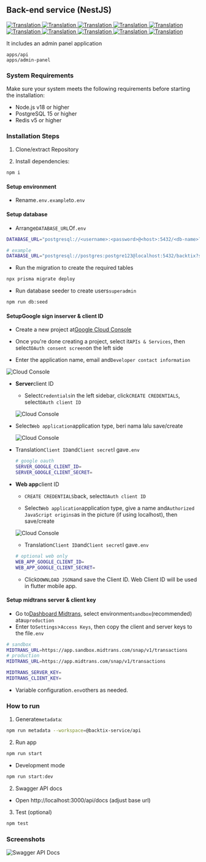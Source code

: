 ## Back-end service (NestJS)

<a href="./api-service.md">
  <img alt="Translation" src="https://img.shields.io/badge/Bahasa_Indonesia-blue?style=for-the-badge&logo=googletranslate&logoColor=blue&labelColor=white">
</a>
<a href="./api-service.en.md">
  <img alt="Translation" src="https://img.shields.io/badge/English-blue?style=for-the-badge&logo=googletranslate&logoColor=blue&labelColor=white">
</a>
<a href="./api-service.zh-CN.md">
  <img alt="Translation" src="https://img.shields.io/badge/简体中文-blue?style=for-the-badge&logo=googletranslate&logoColor=blue&labelColor=white">
</a>
<a href="./api-service.ja.md">
  <img alt="Translation" src="https://img.shields.io/badge/日本語-blue?style=for-the-badge&logo=googletranslate&logoColor=blue&labelColor=white">
</a>
<a href="./api-service.ar.md">
  <img alt="Translation" src="https://img.shields.io/badge/Arabic_عربي-blue?style=for-the-badge&logo=googletranslate&logoColor=blue&labelColor=white">
</a>
<a href="./api-service.pt.md">
  <img alt="Translation" src="https://img.shields.io/badge/Português-blue?style=for-the-badge&logo=googletranslate&logoColor=blue&labelColor=white">
</a>
<a href="./api-service.es.md">
  <img alt="Translation" src="https://img.shields.io/badge/Español-blue?style=for-the-badge&logo=googletranslate&logoColor=blue&labelColor=white">
</a>
<a href="./api-service.fr.md">
  <img alt="Translation" src="https://img.shields.io/badge/Français-blue?style=for-the-badge&logo=googletranslate&logoColor=blue&labelColor=white">
</a>
<a href="./api-service.vi.md">
  <img alt="Translation" src="https://img.shields.io/badge/Tiếng_Việt-blue?style=for-the-badge&logo=googletranslate&logoColor=blue&labelColor=white">
</a>
<a href="./api-service.hi.md">
  <img alt="Translation" src="https://img.shields.io/badge/Hindi_हिंदी-blue?style=for-the-badge&logo=googletranslate&logoColor=blue&labelColor=white">
</a>

It includes an admin panel application

    apps/api
    apps/admin-panel

### System Requirements

Make sure your system meets the following requirements before starting the installation:

-   Node.js v18 or higher
-   PostgreSQL 15 or higher
-   Redis v5 or higher

### Installation Steps

1.  Clone/extract Repository

2.  Install dependencies:

```bash
npm i
```

#### Setup environment

-   Rename`.env.example`to`.env`

#### Setup database

-   Arrange`DATABASE_URL`Of`.env`

```sh
DATABASE_URL="postgresql://<username>:<password>@<host>:5432/<db-name>?schema=public"

# example
DATABASE_URL="postgresql://postgres:postgre123@localhost:5432/backtix?schema=public"
```

-   Run the migration to create the required tables

```bash
npx prisma migrate deploy
```

-   Run database seeder to create users`superadmin`

```bash
npm run db:seed
```

#### Setup**Google sign in**server & client ID

-   Create a new project at[Google Cloud Console](https://console.cloud.google.com/projectcreate)

-   Once you're done creating a project, select it`APIs & Services`, then select`OAuth consent screen`on the left side

-   Enter the application name, email and`Developer contact information`

![Cloud Console](/assets/Screenshot_1.png)

-   **Server**client ID

    -   Select`Credentials`in the left sidebar, click`CREATE CREDENTIALS`, select`OAuth client ID`

    ![Cloud Console](/assets/Screenshot_2.png)


-   Select`Web application`application type, beri nama lalu save/create

    ![Cloud Console](/assets/Screenshot_3.png)

-   Translation`Client ID`and`Client secret`I gave`.env`

    ```sh
    # google oauth
    SERVER_GOOGLE_CLIENT_ID=
    SERVER_GOOGLE_CLIENT_SECRET=
    ```

-   **Web app**client ID

    -   `CREATE CREDENTIALS`back, select`OAuth client ID`

    -   Select`Web application`application type, give a name and`Authorized JavaScript origins`as in the picture (if using localhost), then save/create

    ![Cloud Console](/assets/Screenshot_4.png)

    -   Translation`Client ID`and`Client secret`I gave`.env`

    ```sh
    # optional web only
    WEB_APP_GOOGLE_CLIENT_ID=
    WEB_APP_GOOGLE_CLIENT_SECRET=
    ```

    -   Click`DOWNLOAD JSON`and save the Client ID. Web Client ID will be used in flutter mobile app.

#### Setup midtrans server & client key

-   Go to[Dashboard Midtrans](https://dashboard.midtrans.com/), select environment`sandbox`(recommended) atau`production`
-   Enter to`Settings`>`Access Keys`, then copy the client and server keys to the file`.env`

```sh
# sandbox
MIDTRANS_URL=https://app.sandbox.midtrans.com/snap/v1/transactions
# production
MIDTRANS_URL=https://app.midtrans.com/snap/v1/transactions

MIDTRANS_SERVER_KEY=
MIDTRANS_CLIENT_KEY=
```

-   Variable configuration`.env`others as needed.

### How to run

1.  Generate`metadata`:

```bash
npm run metadata --workspace=@backtix-service/api
```

2.  Run app

```bash
npm run start
```

-   Development mode

```bash
npm run start:dev
```

2.  Swagger API docs

-   Open http&#x3A;//localhost:3000/api/docs (adjust base url)

3.  Test (optional)

```bash
npm test
```

### Screenshots

![Swagger API Docs](/assets/swagger.png)
